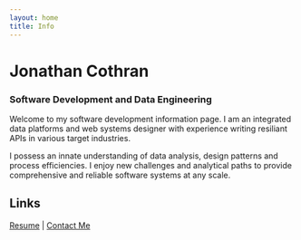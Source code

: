 ```yaml
---
layout: home
title: Info
---
```


# Jonathan Cothran
### Software Development and Data Engineering

Welcome to my software development information page. I am an integrated data platforms and web systems designer with experience writing resiliant APIs in various target industries.

I possess an innate understanding of data analysis, design patterns and process efficiencies. I enjoy new challenges and analytical paths to provide comprehensive and reliable software systems at any scale.

## Links

[Resume](/Jonathan_Cothran_Resume_23.pdf) \| [Contact Me](mailto:jonathan@coth.dev)
